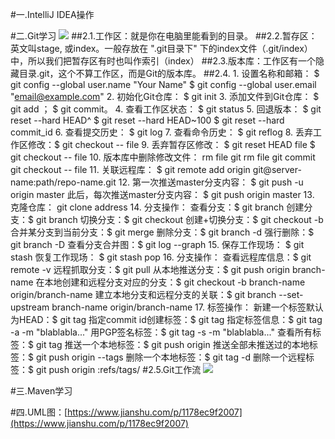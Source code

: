 #一.IntelliJ IDEA操作

#二.Git学习
![](https://i.imgur.com/41GHw3X.png)
##2.1.工作区：就是你在电脑里能看到的目录。
##2.2.暂存区：英文叫stage, 或index。一般存放在 ".git目录下" 下的index文件（.git/index）中，所以我们把暂存区有时也叫作索引（index）
##2.3.版本库：工作区有一个隐藏目录.git，这个不算工作区，而是Git的版本库。
##2.4.
    1. 设置名称和邮箱：
		$ git config --global user.name "Your Name"
		$ git config --global user.email "email@example.com"
	2. 初始化Git仓库：
		$ git init
	3. 添加文件到Git仓库：
		$ git add <file>；
		$ git commit。
	4. 查看工作区状态：
		$ git status
	5. 回退版本：
		$ git reset --hard HEAD^
		$ git reset --hard HEAD~100
		$ git reset --hard commit_id 
	6. 查看提交历史：
		$ git log
	7. 查看命令历史：
		$ git reflog
	8. 丢弃工作区修改：$ git checkout -- file
	9. 丢弃暂存区修改：
		$ git reset HEAD file
		$ git checkout -- file
	10. 版本库中删除修改文件：
		rm file
		git rm file
		git commit
		git checkout -- file
	11. 关联远程库：
		$ git remote add origin git@server-name:path/repo-name.git
	12. 第一次推送master分支内容：
		$ git push -u origin master
		此后，每次推送master分支内容：
		$ git push origin master
	13. 克隆仓库：
		git clone address
	14. 分支操作：
		查看分支：$ git branch
		创建分支：$ git branch <name>
		切换分支：$ git checkout <name>
		创建+切换分支：$ git checkout -b <name>
		合并某分支到当前分支：$ git merge <name>
		删除分支：$ git branch -d <name>
		强行删除：$ git branch -D <name>
		查看分支合并图：$ git log --graph
	15. 保存工作现场：
		$ git stash
    	恢复工作现场：
		$ git stash pop
	16. 分支操作：
		查看远程库信息：$ git remote -v
		远程抓取分支：$ git pull
		从本地推送分支：$ git push origin branch-name
		在本地创建和远程分支对应的分支：$ git checkout -b branch-name origin/branch-name
		建立本地分支和远程分支的关联：$ git branch --set-upstream branch-name origin/branch-name
	17. 标签操作：
		新建一个标签默认为HEAD：$ git tag <tagname>
		指定commit id创建标签：$ git tag <tagname> <commit id>
		指定标签信息：$ git tag -a <tagname> -m "blablabla..."
		用PGP签名标签：$ git tag -s <tagname> -m "blablabla..."
		查看所有标签：$ git tag
		推送一个本地标签：$ git push origin <tagname>
		推送全部未推送过的本地标签：$ git push origin --tags
		删除一个本地标签：$ git tag -d <tagname>
		删除一个远程标签：$ git push origin :refs/tags/<tagname>
#2.5.Git工作流
![](https://i.imgur.com/PRxhybH.png)

#三.Maven学习

#四.UML图：[https://www.jianshu.com/p/1178ec9f2007](https://www.jianshu.com/p/1178ec9f2007)
